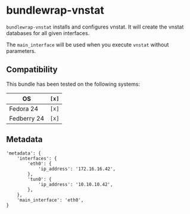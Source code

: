 # bundlewrap-vnstat

`bundlewrap-vnstat` installs and configures vnstat.
It will create the vnstat databases for all given interfaces.

The `main_interface` will be used when you execute `vnstat` without parameters.

## Compatibility

This bundle has been tested on the following systems:

| OS          | `[x]` |
| ----------- | ----- |
| Fedora 24   | `[x]` |
| Fedberry 24 | `[x]` |


## Metadata

    'metadata': {
        'interfaces': {
            'eth0': {
                'ip_address': '172.16.16.42',
            },
            'tun0': {
                'ip_address': '10.10.10.42',
            },
        },
        'main_interface': 'eth0',
    }
